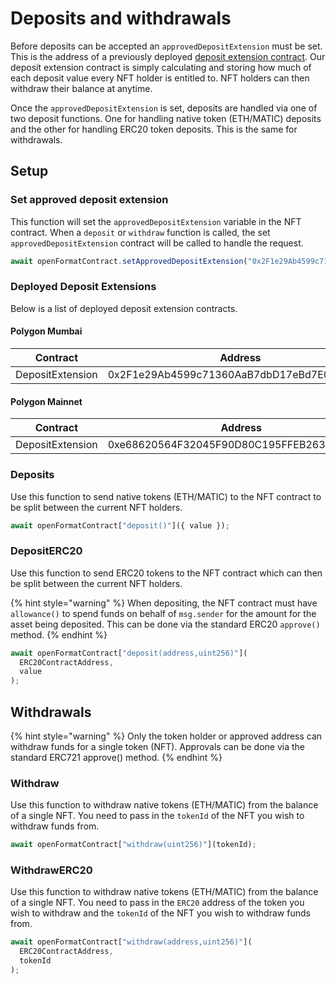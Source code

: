 # Deposits and withdrawals

Before deposits can be accepted an `approvedDepositExtension` must be set. This is the address of a previously deployed [deposit extension contract](https://mumbai.polygonscan.com/address/0xE3867309a675F20602AF207b912772FFD066CF77). Our deposit extension contract is simply calculating and storing how much of each deposit value every NFT holder is entitled to. NFT holders can then withdraw their balance at anytime.

Once the `approvedDepositExtension` is set, deposits are handled via one of two deposit functions. One for handling native token (ETH/MATIC) deposits and the other for handling ERC20 token deposits. This is the same for withdrawals.

## Setup

### Set approved deposit extension

This function will set the `approvedDepositExtension` variable in the NFT contract. When a `deposit` or `withdraw` function is called, the set `approvedDepositExtension` contract will be called to handle the request.

```typescript
await openFormatContract.setApprovedDepositExtension("0x2F1e29Ab4599c71360AaB7dbD17eBd7E0Fa20e59");
```

### Deployed Deposit Extensions

Below is a list of deployed deposit extension contracts.

#### Polygon Mumbai

| **Contract**     | **Address**                                |
|------------------|--------------------------------------------|
| DepositExtension | 0x2F1e29Ab4599c71360AaB7dbD17eBd7E0Fa20e59 |


#### Polygon Mainnet

| **Contract**     | **Address**                                |
|------------------|--------------------------------------------|
| DepositExtension | 0xe68620564F32045F90D80C195FFEB26315BdaF1e |


### Deposits

Use this function to send native tokens (ETH/MATIC) to the NFT contract to be split between the current NFT holders.


```typescript
await openFormatContract["deposit()"]({ value });
```

### DepositERC20

Use this function to send ERC20 tokens to the NFT contract which can then be split between the current NFT holders.


{% hint style="warning" %}
When depositing, the NFT contract must have `allowance()` to spend funds on behalf of `msg.sender` for the amount for the asset being deposited. This can be done via the standard ERC20 `approve()` method.
{% endhint %}

```typescript
await openFormatContract["deposit(address,uint256)"](
  ERC20ContractAddress,
  value
);
```

## Withdrawals

{% hint style="warning" %}
Only the token holder or approved address can withdraw funds for a single token (NFT). Approvals can be done via the standard ERC721 approve() method.
{% endhint %}


### Withdraw

Use this function to withdraw native tokens (ETH/MATIC) from the balance of a single NFT. You need to pass in the `tokenId` of the NFT you wish to withdraw funds from.

```typescript
await openFormatContract["withdraw(uint256)"](tokenId);
```

### WithdrawERC20

Use this function to withdraw native tokens (ETH/MATIC) from the balance of a single NFT. You need to pass in the `ERC20` address of the token you wish to withdraw and the `tokenId` of the NFT you wish to withdraw funds from.

```typescript
await openFormatContract["withdraw(address,uint256)"](
  ERC20ContractAddress,
  tokenId
);
```
